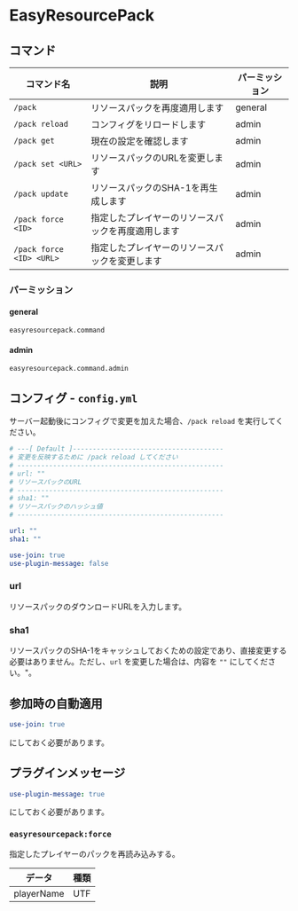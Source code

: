 # EasyResourcePack

## コマンド

| コマンド名 | 説明 | パーミッション |
|----------|------|-------------|
| `/pack` | リソースパックを再度適用します | general |
| `/pack reload` | コンフィグをリロードします | admin |
| `/pack get` | 現在の設定を確認します | admin |
| `/pack set <URL>` | リソースパックのURLを変更します | admin |
| `/pack update` | リソースパックのSHA-1を再生成します | admin |
| `/pack force <ID>` | 指定したプレイヤーのリソースパックを再度適用します | admin |
| `/pack force <ID> <URL>` | 指定したプレイヤーのリソースパックを変更します | admin |

### パーミッション

#### general

`easyresourcepack.command`

#### admin

`easyresourcepack.command.admin`

## コンフィグ - `config.yml`

サーバー起動後にコンフィグで変更を加えた場合、`/pack reload` を実行してください。

```yaml
# ---[ Default ]--------------------------------------
# 変更を反映するために /pack reload してください
# ----------------------------------------------------
# url: ""
# リソースパックのURL
# ----------------------------------------------------
# sha1: ""
# リソースパックのハッシュ値
# ----------------------------------------------------

url: ""
sha1: ""

use-join: true
use-plugin-message: false
```

### url

リソースパックのダウンロードURLを入力します。

### sha1

リソースパックのSHA-1をキャッシュしておくための設定であり、直接変更する必要はありません。ただし、`url` を変更した場合は、内容を `""` にしてください。"。

## 参加時の自動適用

```yaml
use-join: true
```

にしておく必要があります。

## プラグインメッセージ

```yaml
use-plugin-message: true
```

にしておく必要があります。

### `easyresourcepack:force`

指定したプレイヤーのパックを再読み込みする。

| データ | 種類 |
|-------|-----|
| playerName | UTF |
